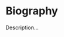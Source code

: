 <!-- ======================================================================
--- Search engine
title:          Biography
keywords:       biography
description:    Biography by William Shakespeare.
--- Menu system
order:          10
text:           Biography
hidden:         false
umbel:          false
--- Page properties
id:             
document:       
layout:         
---$-left:         
searchable:     true
======================================================================= -->

# Biography

Description...
